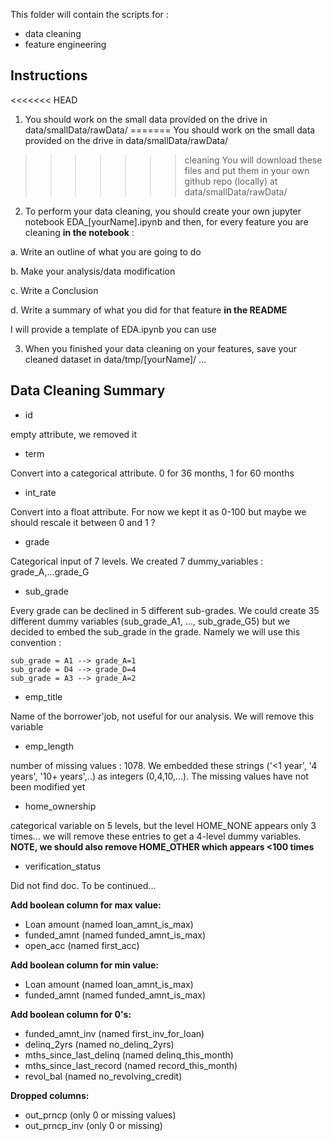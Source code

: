 This folder will contain the scripts for :
- data cleaning
- feature engineering


## Instructions
<<<<<<< HEAD
1. You should work on the small data provided on the drive in data/smallData/rawData/ 
=======
You should work on the small data provided on the drive in data/smallData/rawData/

>>>>>>> cleaning
You will download these files and put them in your own github repo (locally) at data/smallData/rawData/

2. To perform your data cleaning, you should create your own jupyter notebook EDA_[yourName].ipynb and then, for every feature you are cleaning **in the notebook** :

a. Write an outline of what you are going to do

b. Make your analysis/data modification

c. Write a Conclusion

d. Write a summary of what you did for that feature **in the README**


I will provide a template of EDA.ipynb you can use

3. When you finished your data cleaning on your features, save your cleaned dataset in data/tmp/[yourName]/ ...
                                          




## Data Cleaning Summary
- id

empty attribute, we removed it


- term

Convert into a categorical attribute. 0 for 36 months, 1 for 60 months


- int_rate

Convert into a float attribute. For now we kept it as 0-100 but maybe we should rescale it between 0 and 1 ?


- grade

Categorical input of 7 levels. We created 7 dummy_variables : grade_A,...grade_G


- sub_grade

Every grade can be declined in 5 different sub-grades. We could create 35 different dummy variables (sub_grade_A1, ..., sub_grade_G5) but we decided to embed the sub_grade in the grade. Namely we will use this convention  :

```
sub_grade = A1 --> grade_A=1
sub_grade = D4 --> grade_D=4
sub_grade = A3 --> grade_A=2
```

- emp_title

Name of the borrower'job, not useful for our analysis. We will remove this variable


- emp_length

number of missing values : 1078.
We embedded these strings ('<1 year', '4 years', '10+ years',..) as integers (0,4,10,...). The missing values have not been modified yet


- home_ownership

categorical variable on 5 levels, but the level HOME_NONE appears only 3 times... we will remove these entries to get a 4-level dummy variables. **NOTE, we should also remove HOME_OTHER which appears <100 times**


- verification_status

Did not find doc. To be continued...

**Add boolean column for max value:**
- Loan amount (named loan_amnt_is_max)
- funded_amnt (named funded_amnt_is_max)
- open_acc (named first_acc)

**Add boolean column for min value:**
- Loan amount (named loan_amnt_is_max)
- funded_amnt (named funded_amnt_is_max)

**Add boolean column for 0's:**
- funded_amnt_inv (named first_inv_for_loan)
- delinq_2yrs (named no_delinq_2yrs)
- mths_since_last_delinq (named delinq_this_month)
- mths_since_last_record (named record_this_month)
- revol_bal (named no_revolving_credit)

**Dropped columns:**
- out_prncp (only 0 or missing values)
- out_prncp_inv (only 0 or missing)
